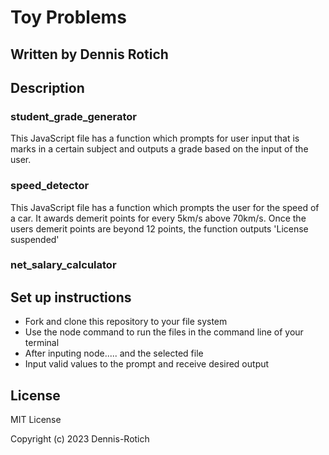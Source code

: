 # Toy Problems
## Written by Dennis Rotich
## Description
### student_grade_generator
This JavaScript file has a function which prompts for user input that is marks in a certain subject
and outputs a grade based on the input of the user. 
### speed_detector
This JavaScript file has a function which prompts the user for the speed of a car. It awards demerit points for every 5km/s above 70km/s. Once the users demerit points are beyond 12 points, the function outputs 'License suspended'
### net_salary_calculator
## Set up instructions
<ul>
    <li>Fork and clone this repository to your file system</li>
    <li>Use the node command to run the files in the command line of your terminal</li>
    <li>After inputing node..... and the selected file</li>
    <li>Input valid values to the prompt and receive desired output</li>
</ul>

## License
MIT License

Copyright (c) 2023 Dennis-Rotich